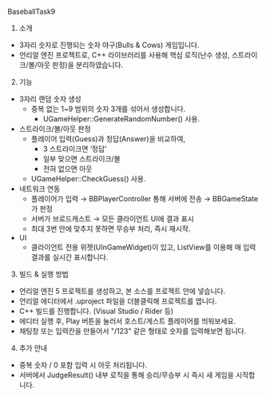 BaseballTask9

1. 소개
- 3자리 숫자로 진행되는 숫자 야구(Bulls & Cows) 게임입니다.
- 언리얼 엔진 프로젝트로, C++ 라이브러리를 사용해 핵심 로직(난수 생성, 스트라이크/볼/아웃 판정)을 분리하였습니다.

2. 기능
- 3자리 랜덤 숫자 생성
  - 중복 없는 1~9 범위의 숫자 3개를 섞어서 생성합니다.
    - UGameHelper::GenerateRandomNumber() 사용.
- 스트라이크/볼/아웃 판정
  - 플레이어 입력(Guess)과 정답(Answer)을 비교하여,
    - 3 스트라이크면 ‘정답’
    - 일부 맞으면 스트라이크/볼
    - 전혀 없으면 아웃
  - UGameHelper::CheckGuess() 사용.
- 네트워크 연동
  - 플레이어가 입력 → BBPlayerController 통해 서버에 전송 → BBGameState가 판정
  - 서버가 브로드캐스트 → 모든 클라이언트 UI에 결과 표시
  - 최대 3번 안에 맞추지 못하면 무승부 처리, 즉시 재시작.
- UI
  - 클라이언트 전용 위젯(UInGameWidget)이 있고, ListView를 이용해 매 입력 결과를 실시간 표시합니다.

3. 빌드 & 실행 방법
- 언리얼 엔진 5 프로젝트를 생성하고, 본 소스를 프로젝트 안에 넣습니다.
- 언리얼 에디터에서 .uproject 파일을 더블클릭해 프로젝트를 엽니다.
- C++ 빌드를 진행합니다. (Visual Studio / Rider 등)
- 에디터 실행 후, Play 버튼을 눌러서 호스트/게스트 플레이어를 띄워보세요.
- 채팅창 또는 입력칸을 만들어서 "/123" 같은 형태로 숫자를 입력해보면 됩니다.

4. 추가 안내
- 중복 숫자 / 0 포함 입력 시 아웃 처리됩니다.
- 서버에서 JudgeResult() 내부 로직을 통해 승리/무승부 시 즉시 새 게임을 시작합니다.
